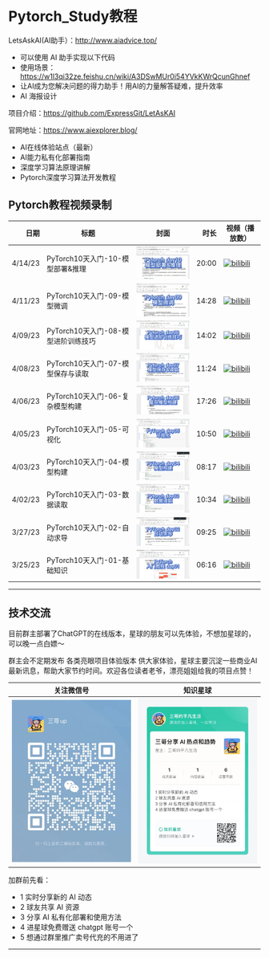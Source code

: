 # Pytorch_Study教程

LetsAskAI(AI助手）：http://www.aiadvice.top/

- 可以使用 AI 助手实现以下代码
- 使用场景：https://w1l3qi32ze.feishu.cn/wiki/A3DSwMUr0i54YVkKWrQcunGhnef
- 让AI成为您解决问题的得力助手！用AI的力量解答疑难，提升效率
- AI 海报设计

项目介绍：https://github.com/ExpressGit/LetAsKAI

官网地址：https://www.aiexplorer.blog/
- AI在线体验站点（最新）
- AI能力私有化部署指南
- 深度学习算法原理讲解
- Pytorch深度学习算法开发教程


## Pytorch教程视频录制

| 日期 | 标题 | 封面 | 时长 | 视频（播放数） |
| --: | -- | -- | --: | -- |
| 4/14/23 | PyTorch10天入门-10-模型部署&推理 | <img src="images/Pytorch-day10.jpg" width="200px"/> | 20:00 | [![bilibili](https://img.shields.io/badge/dynamic/json?label=views&style=social&logo=bilibili&query=data.stat.view&url=https%3A%2F%2Fapi.bilibili.com%2Fx%2Fweb-interface%2Fview%3Fbvid%3DBV1Lh411u7WL)](https://www.bilibili.com/video/BV1Lh411u7WL)|
| 4/11/23 | PyTorch10天入门-09-模型微调 | <img src="images/PyTorch-day09.jpg" width="200px"/> | 14:28 | [![bilibili](https://img.shields.io/badge/dynamic/json?label=views&style=social&logo=bilibili&query=data.stat.view&url=https%3A%2F%2Fapi.bilibili.com%2Fx%2Fweb-interface%2Fview%3Fbvid%3DBV1Z84y1T7Zh)](https://www.bilibili.com/video/BV1Z84y1T7Zh)|
| 4/09/23 | PyTorch10天入门-08-模型进阶训练技巧 | <img src="images/Pytorch-day08.jpg" width="200px"/> | 14:02 | [![bilibili](https://img.shields.io/badge/dynamic/json?label=views&style=social&logo=bilibili&query=data.stat.view&url=https%3A%2F%2Fapi.bilibili.com%2Fx%2Fweb-interface%2Fview%3Fbvid%3DBV1Wv4y1H7wr)](https://www.bilibili.com/video/BV1Wv4y1H7wr)|
| 4/08/23 | PyTorch10天入门-07-模型保存与读取 | <img src="images/PyTorch-day07.jpg" width="200px"/> | 11:24 | [![bilibili](https://img.shields.io/badge/dynamic/json?label=views&style=social&logo=bilibili&query=data.stat.view&url=https%3A%2F%2Fapi.bilibili.com%2Fx%2Fweb-interface%2Fview%3Fbvid%3DBV1Uk4y1v7MH)](https://www.bilibili.com/video/BV1Uk4y1v7MH)|
| 4/06/23 | PyTorch10天入门-06-复杂模型构建 | <img src="images/Pytorch-day06.jpg" width="200px"/> | 17:26 | [![bilibili](https://img.shields.io/badge/dynamic/json?label=views&style=social&logo=bilibili&query=data.stat.view&url=https%3A%2F%2Fapi.bilibili.com%2Fx%2Fweb-interface%2Fview%3Fbvid%3DBV1UV4y1S79V)](https://www.bilibili.com/video/BV1UV4y1S79V)|
| 4/05/23 | PyTorch10天入门-05-可视化 | <img src="images/Pytorch-day05.jpg" width="200px"/> | 10:50 | [![bilibili](https://img.shields.io/badge/dynamic/json?label=views&style=social&logo=bilibili&query=data.stat.view&url=https%3A%2F%2Fapi.bilibili.com%2Fx%2Fweb-interface%2Fview%3Fbvid%3DBV1Rv4y1p76j)](https://www.bilibili.com/video/BV1Rv4y1p76j)|
| 4/03/23 | PyTorch10天入门-04-模型构建 | <img src="images/PyTorch-day04.jpg" width="200px"/> | 08:17 | [![bilibili](https://img.shields.io/badge/dynamic/json?label=views&style=social&logo=bilibili&query=data.stat.view&url=https%3A%2F%2Fapi.bilibili.com%2Fx%2Fweb-interface%2Fview%3Fbvid%3DBV1Dh41137jM)](https://www.bilibili.com/video/BV1Dh41137jM)|
| 4/02/23 | PyTorch10天入门-03-数据读取 | <img src="images/Pytorch-day03.jpg" width="200px"/> | 10:34 | [![bilibili](https://img.shields.io/badge/dynamic/json?label=views&style=social&logo=bilibili&query=data.stat.view&url=https%3A%2F%2Fapi.bilibili.com%2Fx%2Fweb-interface%2Fview%3Fbvid%3DBV1VT411B7SE)](https://www.bilibili.com/video/BV1VT411B7SE)|
| 3/27/23 | PyTorch10天入门-02-自动求导 | <img src="images/PyTorch-day02.jpg" width="200px"/> | 09:25 | [![bilibili](https://img.shields.io/badge/dynamic/json?label=views&style=social&logo=bilibili&query=data.stat.view&url=https%3A%2F%2Fapi.bilibili.com%2Fx%2Fweb-interface%2Fview%3Fbvid%3DBV1SN411P7mW)](https://www.bilibili.com/video/BV1SN411P7mW)|
| 3/25/23 | PyTorch10天入门-01-基础知识 | <img src="images/PyTorch-day01.jpg" width="200px"/> | 06:16 | [![bilibili](https://img.shields.io/badge/dynamic/json?label=views&style=social&logo=bilibili&query=data.stat.view&url=https%3A%2F%2Fapi.bilibili.com%2Fx%2Fweb-interface%2Fview%3Fbvid%3DBV1yx4y1A7ps)](https://www.bilibili.com/video/BV1yx4y1A7ps) |



---


技术交流
--
目前群主部署了ChatGPT的在线版本，星球的朋友可以先体验，不想加星球的，可以晚一点白嫖～

群主会不定期发布 各类亮眼项目体验版本 供大家体验，星球主要沉淀一些商业AI最新讯息，帮助大家节约时间。欢迎各位读者老爷，漂亮姐姐给我的项目点赞！

|              关注微信号               |                      知识星球                       |
|:-------------------------------:|:-----------------------------------------------:|
| <img src='./images/wx.jpg' width="300"/> |  <img src="./images/星球.jpg" width="300" /> |



加群前先看： 

- 1 实时分享新的 AI 动态
- 2 球友共享 AI 资源
- 3 分享 AI 私有化部署和使用方法
- 4 进星球免费赠送 chatgpt 账号一个
- 5 想通过群里推广卖号代充的不用进了
---

